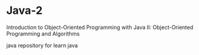 # Java-2
 Introduction to Object-Oriented Programming with Java II: Object-Oriented Programming and Algorithms

java repository for learn java